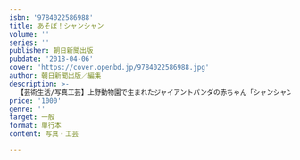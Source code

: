 ```yaml
---
isbn: '9784022586988'
title: あそぼ！シャンシャン
volume: ''
series: ''
publisher: 朝日新聞出版
pubdate: '2018-04-06'
cover: 'https://cover.openbd.jp/9784022586988.jpg'
author: 朝日新聞出版／編集
description: >-
  【芸術生活/写真工芸】上野動物園で生まれたジャイアントパンダの赤ちゃん「シャンシャン」の誕生おめでとうフォトブック。シャンシャンを中心に、朝日新聞映像報道部と朝日新聞出版写真部などが撮影てきた日本のパンダたちの写真を集めた、究極にかわいい一冊！
price: '1000'
genre: ''
target: 一般
format: 単行本
content: 写真・工芸

---
```

